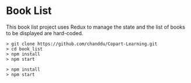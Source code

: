 # Book List
This book list project uses Redux to manage the state and the list of books to be displayed are hard-coded.

```
> git clone https://github.com/chanddu/Copart-Learning.git
> cd book_list
> npm install
> npm start
```

```
> npm install
> npm start
```
